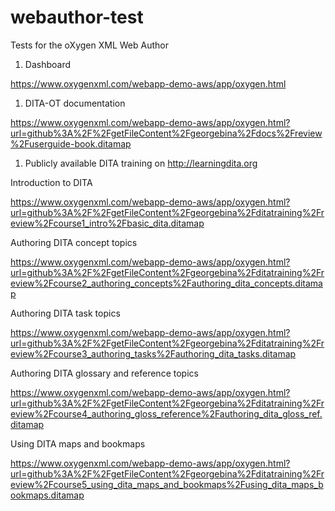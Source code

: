 # webauthor-test
Tests for the oXygen XML Web Author

1. Dashboard

  https://www.oxygenxml.com/webapp-demo-aws/app/oxygen.html

1. DITA-OT documentation

  https://www.oxygenxml.com/webapp-demo-aws/app/oxygen.html?url=github%3A%2F%2FgetFileContent%2Fgeorgebina%2Fdocs%2Freview%2Fuserguide-book.ditamap
1. Publicly available DITA training on http://learningdita.org

  Introduction to DITA
  
  https://www.oxygenxml.com/webapp-demo-aws/app/oxygen.html?url=github%3A%2F%2FgetFileContent%2Fgeorgebina%2Fditatraining%2Freview%2Fcourse1_intro%2Fbasic_dita.ditamap
  
  Authoring DITA concept topics
  
  https://www.oxygenxml.com/webapp-demo-aws/app/oxygen.html?url=github%3A%2F%2FgetFileContent%2Fgeorgebina%2Fditatraining%2Freview%2Fcourse2_authoring_concepts%2Fauthoring_dita_concepts.ditamap
  
  Authoring DITA task topics
  
  https://www.oxygenxml.com/webapp-demo-aws/app/oxygen.html?url=github%3A%2F%2FgetFileContent%2Fgeorgebina%2Fditatraining%2Freview%2Fcourse3_authoring_tasks%2Fauthoring_dita_tasks.ditamap
  
  Authoring DITA glossary and reference topics
  
  https://www.oxygenxml.com/webapp-demo-aws/app/oxygen.html?url=github%3A%2F%2FgetFileContent%2Fgeorgebina%2Fditatraining%2Freview%2Fcourse4_authoring_gloss_reference%2Fauthoring_dita_gloss_ref.ditamap

  Using DITA maps and bookmaps

  https://www.oxygenxml.com/webapp-demo-aws/app/oxygen.html?url=github%3A%2F%2FgetFileContent%2Fgeorgebina%2Fditatraining%2Freview%2Fcourse5_using_dita_maps_and_bookmaps%2Fusing_dita_maps_bookmaps.ditamap





  

